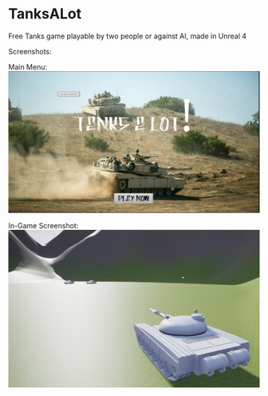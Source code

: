 # TanksALot
Free Tanks game playable by two people or against AI, made in Unreal 4

Screenshots:

Main Menu:
![Main_menu](/Main_Menu_Screenshot.PNG "The Main Menu")

In-Game Screenshot:
![In_game](/ingame_screenshot.PNG "The Main Menu")
